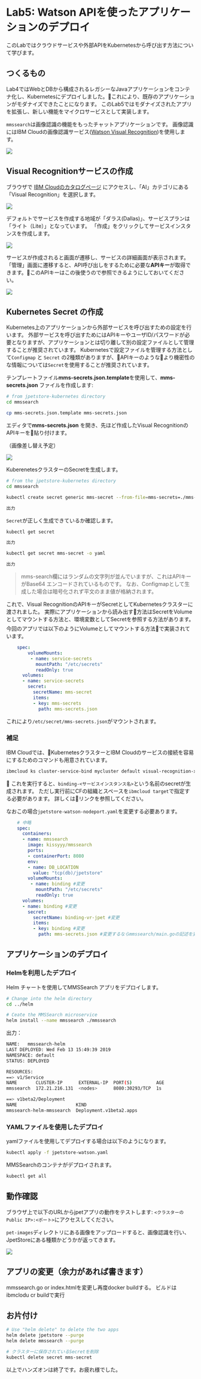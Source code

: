 # Lab5: Watson APIを使ったアプリケーションのデプロイ

このLabではクラウドサービスや外部APIをKubernetesから呼び出す方法について学びます。

## つくるもの

Lab4ではWebとDBから構成されるレガシーなJavaアプリケーションをコンテナ化し、Kubernetesにデプロイしました。これにより、既存のアプリケーションがモダナイズできたことになります。
このLab5ではモダナイズされたアプリを拡張し、新しい機能をマイクロサービスとして実装します。

`mmssearch`は画像認識の機能をもったチャットアプリケーションです。
画像認識にはIBM Cloudの画像認識サービス([Watson Visual Recognition](https://www.ibm.com/watson/services/visual-recognition/))を使用します。

![](../images/mmssearch-architecture.png)

## Visual Recognitionサービスの作成

ブラウザで [IBM Cloudのカタログページ](https://cloud.ibm.com/catalog/) にアクセスし、「AI」カテゴリにある「Visual Recognition」を選択します。

![](../images/catalog.png)

デフォルトでサービスを作成する地域が「ダラス(Dallas)」、サービスプランは「ライト（Lite）」となっています。
「作成」をクリックしてサービスインスタンスを作成します。

![](../images/createvr.png)

サービスが作成されると画面が遷移し、サービスの詳細画面が表示されます。「管理」画面に遷移すると、API呼び出しをするために必要な**APIキー**が取得できます。このAPIキーはこの後使うので参照できるようにしておいてください。

![](../images/vr_apikey.png)

## Kubernetes Secret の作成

Kubernetes上のアプリケーションから外部サービスを呼び出すための設定を行います。
外部サービスを呼び出すためにはAPIキーやユーザID/パスワードが必要となりますが、アプリケーションとは切り離して別の設定ファイルとして管理することが推奨されています。
Kubernetesで設定ファイルを管理する方法として`Configmap` と `Secret` の2種類がありますが、APIキーのようなより機密性のな情報については`Secret`を使用することが推奨されています。

テンプレートファイル**mms-secrets.json.template**を使用して、**mms-secrets.json** ファイルを作成します:

   ```bash
   # from jpetstore-kubernetes directory
   cd mmssearch

   cp mms-secrets.json.template mms-secrets.json
   ```

エディタで**mms-secrets.json** を開き、先ほど作成したVisual RecognitionのAPIキーを貼り付けます。

  （画像差し替え予定）

![](../images/watson_credentials.png)

KuberenetesクラスターのSecretを生成します。

```bash
# from the jpetstore-kubernetes directory
cd mmssearch

kubectl create secret generic mms-secret --from-file=mms-secrets=./mms-secrets.json

出力
```

`Secret`が正しく生成できているか確認します。

```bash
kubectl get secret

出力
```

```bash
kubectl get secret mms-secret -o yaml

出力
```

 >mms-search欄にはランダムの文字列が並んでいますが、これはAPIキーがBase64 エンコードされているものです。
 >なお、Configmapとして生成した場合は暗号化されず平文のまま値が格納されます。

これで、Visual RecognitionのAPIキーがSecretとしてKubernetesクラスターに渡されました。
実際にアプリケーションから読み出す方法はSecretをVolumeとしてマウントする方法と、環境変数としてSecretを参照する方法があります。
今回のアプリでは以下のようにVolumeとしてマウントする方法で実装されています。

```yaml
    spec:
        volumeMounts:
         - name: service-secrets
           mountPath: "/etc/secrets"
           readOnly: true
      volumes:
      - name: service-secrets
        secret:
          secretName: mms-secret
          items:
          - key: mms-secrets
            path: mms-secrets.json
```

これにより`/etc/secret/mms-secrets.json`がマウントされます。

### 補足

IBM Cloudでは、KubernetesクラスターとIBM Cloudのサービスの接続を容易にするためのコマンドも用意されています。

```bash
ibmcloud ks cluster-service-bind mycluster default visual-recognition-xx
```

これを実行すると、`binding-<サービスインスタンス名>`という名前のsecretが生成されます。
ただし実行前にCFの組織とスペースを`ibmcloud target`で指定する必要があります。
詳しくはリンクを参照してください。


なおこの場合`jpetstore-watson-nodeport.yaml`を変更する必要あります。

```yaml
    # 中略
    spec:
      containers:
      - name: mmssearch
        image: kissyyy/mmssearch
        ports:
        - containerPort: 8080
        env:
        - name: DB_LOCATION
          value: "tcp(db)/jpetstore"
        volumeMounts:
         - name: binding #変更
           mountPath: "/etc/secrets"
           readOnly: true
      volumes:
      - name: binding #変更
        secret:
          secretName: binding-vr-jpet #変更
          items:
          - key: binding #変更
            path: mms-secrets.json #変更するならmmssearch/main.goの記述を変更する
```

## アプリケーションのデプロイ

### Helmを利用したデプロイ

Helm チャートを使用してMMSSearch アプリをデプロイします。

```bash
# Change into the helm directory
cd ../helm

# Ceate the MMSSearch microservice
helm install --name mmssearch ./mmssearch
```

出力：

```bash
NAME:   mmssearch-helm
LAST DEPLOYED: Wed Feb 13 15:49:39 2019
NAMESPACE: default
STATUS: DEPLOYED

RESOURCES:
==> v1/Service
NAME       CLUSTER-IP      EXTERNAL-IP  PORT(S)         AGE
mmssearch  172.21.216.131  <nodes>      8080:30293/TCP  1s

==> v1beta2/Deployment
NAME                      KIND
mmssearch-helm-mmssearch  Deployment.v1beta2.apps
```

### YAMLファイルを使用したデプロイ

yamlファイルを使用してデプロイする場合は以下のようになります。

```bash
kubectl apply -f jpetstore-watson.yaml
```

MMSSearchのコンテナがデプロイされます。

```bash
kubectl get all
```

## 動作確認

ブラウザ上で以下のURLからjpetアプリの動作をテストします:
`<クラスターのPublic IP>:<ポート>`にアクセスしてください。

`pet-images`ディレクトリにある画像をアップロードすると、画像認識を行い、JpetStoreにある種類かどうかが返ってきます。

   ![](../images/webchat.png)

## アプリの変更（余力があれば書きます）

mmssearch.go or index.htmlを変更し再度docker buildする。
ビルドはibmclodu cr buildで実行

## お片付け

```bash
# Use "helm delete" to delete the two apps
helm delete jpetstore --purge
helm delete mmssearch --purge

# クラスターに保存されているSecretを削除
kubectl delete secret mms-secret

```

以上でハンズオンは終了です。お疲れ様でした。